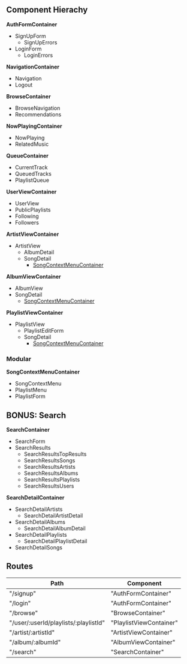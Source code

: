 ## Component Hierachy

**AuthFormContainer**
- SignUpForm
  - SignUpErrors
- LoginForm
  - LoginErrors

**NavigationContainer**
- Navigation
- Logout

**BrowseContainer**
- BrowseNavigation
- Recommendations

**NowPlayingContainer**
- NowPlaying
- RelatedMusic

**QueueContainer**
- CurrentTrack
- QueuedTracks
- PlaylistQueue

**UserViewContainer**
- UserView
- PublicPlaylists
- Following
- Followers

**ArtistViewContainer**
- ArtistView
  - AlbumDetail
  - SongDetail
    - [SongContextMenuContainer](#modular)

**AlbumViewContainer**
- AlbumView
- SongDetail
  - [SongContextMenuContainer](#modular)

**PlaylistViewContainer**
- PlaylistView
  - PlaylistEditForm
  - SongDetail
    - [SongContextMenuContainer](#modular)

### Modular

**SongContextMenuContainer**
- SongContextMenu
- PlaylistMenu
- PlaylistForm

## BONUS: Search

**SearchContainer**
- SearchForm
- SearchResults
  - SearchResultsTopResults
  - SearchResultsSongs
  - SearchResultsArtists
  - SearchResultsAlbums
  - SearchResultsPlaylists
  - SearchResultsUsers

**SearchDetailContainer**
- SearchDetailArtists
  - SearchDetailArtistDetail
- SearchDetailAlbums
  - SearchDetailAlbumDetail
- SearchDetailPlaylists
  - SearchDetailPlaylistDetail
- SearchDetailSongs

## Routes

|Path                                 |Component              |
|-------------------------------------|-----------------------|
|"/signup"                            |"AuthFormContainer"    |
|"/login"                             |"AuthFormContainer"    |
|"/browse"                            |"BrowseContainer"      |
|"/user/:userId/playlists/:playlistId"|"PlaylistViewContainer"|
|"/artist/:artistId"                  |"ArtistViewContainer"  |
|"/album/:albumId"                    |"AlbumViewContainer"   |
|"/search"                            |"SearchContainer"      |
